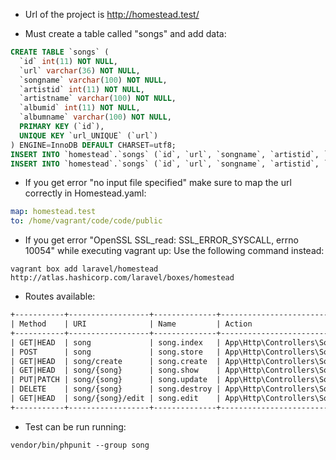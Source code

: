 - Url of the project is http://homestead.test/

- Must create a table called "songs" and add data:

```sql
CREATE TABLE `songs` (
  `id` int(11) NOT NULL,
  `url` varchar(36) NOT NULL,
  `songname` varchar(100) NOT NULL,
  `artistid` int(11) NOT NULL,
  `artistname` varchar(100) NOT NULL,
  `albumid` int(11) NOT NULL,
  `albumname` varchar(100) NOT NULL,
  PRIMARY KEY (`id`),
  UNIQUE KEY `url_UNIQUE` (`url`)
) ENGINE=InnoDB DEFAULT CHARSET=utf8;
INSERT INTO `homestead`.`songs` (`id`, `url`, `songname`, `artistid`, `artistname`, `albumid`, `albumname`) VALUES ('25479197', 'spotify:album:3qfz9wig4gcrb4bimw9ov7', 'johnny b. goode', '45', 'chuck berry', '235469', 'roll over beethoven');
INSERT INTO `homestead`.`songs` (`id`, `url`, `songname`, `artistid`, `artistname`, `albumid`, `albumname`) VALUES ('8815585', 'spotify:track:7linrtr5px7i3r96mducjw', 'moonlight sonata', '1833', 'beethoven', '5619520', 'beethoven piano sonatas');
```

- If you get error "no input file specified" make sure to map the url correctly in Homestead.yaml:
```yaml
map: homestead.test
to: /home/vagrant/code/code/public
```

- If you get error "OpenSSL SSL_read: SSL_ERROR_SYSCALL, errno 10054" while executing vagrant up:
Use the following command instead:
```shell
vagrant box add laravel/homestead http://atlas.hashicorp.com/laravel/boxes/homestead
```

- Routes available:
```txt
+-----------+------------------+--------------+---------------------------------------------+--------------+
| Method    | URI              | Name         | Action                                      | Middleware   |
+-----------+------------------+--------------+---------------------------------------------+--------------+
| GET|HEAD  | song             | song.index   | App\Http\Controllers\SongController@index   | web          |
| POST      | song             | song.store   | App\Http\Controllers\SongController@store   | web          |
| GET|HEAD  | song/create      | song.create  | App\Http\Controllers\SongController@create  | web          |
| GET|HEAD  | song/{song}      | song.show    | App\Http\Controllers\SongController@show    | web          |
| PUT|PATCH | song/{song}      | song.update  | App\Http\Controllers\SongController@update  | web          |
| DELETE    | song/{song}      | song.destroy | App\Http\Controllers\SongController@destroy | web          |
| GET|HEAD  | song/{song}/edit | song.edit    | App\Http\Controllers\SongController@edit    | web          |
+-----------+------------------+--------------+---------------------------------------------+--------------+
```

- Test can be run running:
```shell
vendor/bin/phpunit --group song
```
